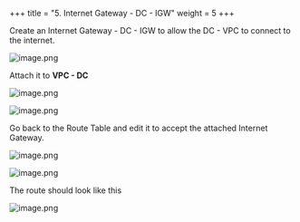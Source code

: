 +++
title = "5. Internet Gateway - DC - IGW"
weight = 5
+++


Create an Internet Gateway - DC - IGW to allow the DC - VPC to connect to the internet.


![image.png](/images/004-iv-setup-vpc-dc-resources/18-825337-image.png)


Attach it to **VPC - DC**


![image.png](/images/004-iv-setup-vpc-dc-resources/18-556965-image.png)


![image.png](/images/004-iv-setup-vpc-dc-resources/18-930641-image.png)


Go back to the Route Table and edit it to accept the attached Internet Gateway.


![image.png](/images/004-iv-setup-vpc-dc-resources/18-713425-image.png)


![image.png](/images/004-iv-setup-vpc-dc-resources/18-610861-image.png)


The route should look like this


![image.png](/images/004-iv-setup-vpc-dc-resources/18-630895-image.png)


